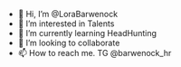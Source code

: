 - 👋 Hi, I’m @LoraBarwenock
- 👀 I’m interested in Talents
- 🌱 I’m currently learning HeadHunting
- 💞️ I’m looking to collaborate
- 📫 How to reach me. TG @barwenock_hr

<!---
LoraBarwenock/LoraBarwenock is a ✨ special ✨ repository because its `README.md` (this file) appears on your GitHub profile.
You can click the Preview link to take a look at your changes.
--->
